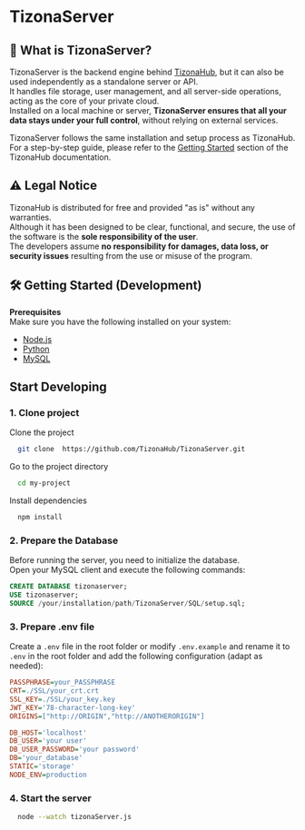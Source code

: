 # TizonaServer

## 🤔 What is TizonaServer?

TizonaServer is the backend engine behind [TizonaHub](https://github.com/TizonaHub), but it can also be used independently as a standalone server or API.  
It handles file storage, user management, and all server-side operations, acting as the core of your private cloud.  
Installed on a local machine or server, **TizonaServer ensures that all your data stays under your full control**, without relying on external services.

TizonaServer follows the same installation and setup process as TizonaHub.  
For a step-by-step guide, please refer to the [Getting Started](../../tizonahub/getting-started) section of the TizonaHub documentation.



## ⚠️ Legal Notice

TizonaHub is distributed for free and provided "as is" without any warranties.  
Although it has been designed to be clear, functional, and secure, the use of the software is the **sole responsibility of the user**.  
The developers assume **no responsibility for damages, data loss, or security issues** resulting from the use or misuse of the program.


## 🛠️ Getting Started (Development)

**Prerequisites**  
Make sure you have the following installed on your system:

- [Node.js](https://nodejs.org/)
- [Python](https://www.python.org/)
- [MySQL](https://www.mysql.com/)


## Start Developing
### 1. Clone project
Clone the project

```bash
  git clone  https://github.com/TizonaHub/TizonaServer.git
```

Go to the project directory

```bash
  cd my-project
```

Install dependencies

```bash
  npm install
```
### 2. Prepare the Database
Before running the server, you need to initialize the database.  
Open your MySQL client and execute the following commands:
```sql
CREATE DATABASE tizonaserver;
USE tizonaserver;
SOURCE /your/installation/path/TizonaServer/SQL/setup.sql;
```
### 3. Prepare .env file
Create a `.env` file in the root folder or modify `.env.example` and rename it to `.env` in the root folder and add the following configuration (adapt as needed):
```ini
PASSPHRASE=your_PASSPHRASE
CRT=./SSL/your_crt.crt
SSL_KEY=./SSL/your_key.key
JWT_KEY='78-character-long-key'
ORIGINS=["http://ORIGIN","http://ANOTHERORIGIN"]

DB_HOST='localhost'
DB_USER='your user'
DB_USER_PASSWORD='your password'
DB='your_database'
STATIC='storage'
NODE_ENV=production
```

### 4. Start the server

```bash
  node --watch tizonaServer.js
```

